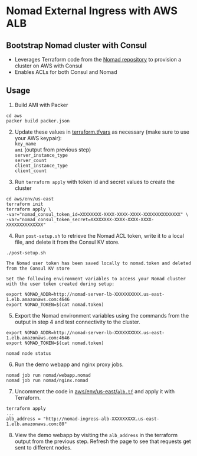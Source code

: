 # Nomad External Ingress with AWS ALB

## Bootstrap Nomad cluster with Consul
- Leverages Terraform code from the [Nomad repository](https://github.com/hashicorp/nomad/tree/main/terraform) to provision a cluster on AWS with Consul
- Enables ACLs for both Consul and Nomad

## Usage
1. Build AMI with Packer
```
cd aws
packer build packer.json
```

2. Update these values in [terraform.tfvars](aws/env/us-east/terraform.tfvars) as necessary (make sure to use your AWS keypair):  
`key_name`  
`ami` (output from previous step)  
`server_instance_type`  
`server_count`  
`client_instance_type`  
`client_count`

3. Run `terraform apply` with token id and secret values to create the cluster
```
cd aws/env/us-east
terraform init
terraform apply \
-var="nomad_consul_token_id=XXXXXXXX-XXXX-XXXX-XXXX-XXXXXXXXXXXXXX" \
-var="nomad_consul_token_secret=XXXXXXXX-XXXX-XXXX-XXXX-XXXXXXXXXXXXXX"
```

4. Run `post-setup.sh` to retrieve the Nomad ACL token, write it to a local file, and delete it from the Consul KV store.
```
./post-setup.sh

The Nomad user token has been saved locally to nomad.token and deleted from the Consul KV store

Set the following environment variables to access your Nomad cluster with the user token created during setup:

export NOMAD_ADDR=http://nomad-server-lb-XXXXXXXXXX.us-east-1.elb.amazonaws.com:4646
export NOMAD_TOKEN=$(cat nomad.token)
```

5. Export the Nomad environment variables using the commands from the output in step 4 and test connectivity to the cluster.
```
export NOMAD_ADDR=http://nomad-server-lb-XXXXXXXXXX.us-east-1.elb.amazonaws.com:4646
export NOMAD_TOKEN=$(cat nomad.token)

nomad node status
```

6. Run the demo webapp and nginx proxy jobs.
```
nomad job run nomad/webapp.nomad
nomad job run nomad/nginx.nomad
```

7. Uncomment the code in [aws/env/us-east/`alb.tf`](aws/env/us-east/alb.tf) and apply it with Terraform.
```
terraform apply
...
alb_address = "http://nomad-ingress-alb-XXXXXXXXX.us-east-1.elb.amazonaws.com:80"
```

8. View the demo webapp by visiting the `alb_address` in the terraform output from the previous step. Refresh the page to see that requests get sent to different nodes.